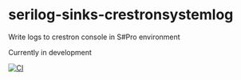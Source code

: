 # serilog-sinks-crestronsystemlog
Write logs to crestron console in S#Pro environment

Currently in development


[![CI](https://github.com/DusperD/serilog-sinks-crestronsystemlog/actions/workflows/main.yml/badge.svg)](https://github.com/DusperD/serilog-sinks-crestronsystemlog/actions/workflows/main.yml)
